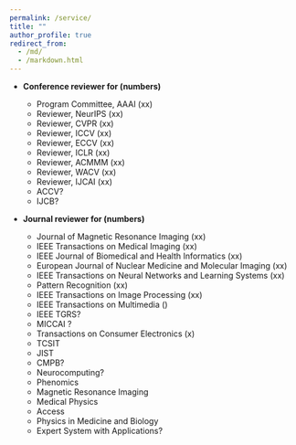 ```yaml
---
permalink: /service/
title: ""
author_profile: true
redirect_from: 
  - /md/
  - /markdown.html
---
```


- **Conference reviewer for (numbers)**
  - Program Committee, AAAI (xx)
  - Reviewer, NeurIPS (xx)
  - Reviewer, CVPR (xx)
  - Reviewer, ICCV (xx)
  - Reviewer, ECCV (xx)
  - Reviewer, ICLR (xx)
  - Reviewer, ACMMM (xx)
  - Reviewer, WACV (xx)
  - Reviewer, IJCAI (xx)
  - ACCV?
  - IJCB?

- **Journal reviewer for (numbers)**
  - Journal of Magnetic Resonance Imaging (xx)
  - IEEE Transactions on Medical Imaging (xx)
  - IEEE Journal of Biomedical and Health Informatics (xx)
  - European Journal of Nuclear Medicine and Molecular Imaging (xx)
  - IEEE Transactions on Neural Networks and Learning Systems (xx)
  - Pattern Recognition (xx)
  - IEEE Transactions on Image Processing (xx)
  - IEEE Transactions on Multimedia ()
  - IEEE TGRS?
  - MICCAI ?
  - Transactions on Consumer Electronics (x)
  - TCSIT
  - JIST
  - CMPB?
  - Neurocomputing?
  - Phenomics
  - Magnetic Resonance Imaging
  - Medical Physics
  - Access
  - Physics in Medicine and Biology
  - Expert System with Applications?

